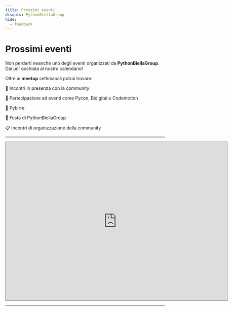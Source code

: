 ```yaml
---
title: Prossimi eventi
disquis: PythonBiellaGroup
hide:
  - feedback
---
```


# Prossimi eventi

Non perderti neanche uno degli eventi organizzati da **PythonBiellaGroup**. Dai un' occhiata al nostro calendario!

Oltre ai **meetup** settimanali potrai trovare:

👋 Incontri in presenza con la community

🎪 Partecipazione ad eventi come Pycon, Bidigital e Codemotion

🍻 Pybirre

🎉 Festa di PythonBiellaGroup

📋 Incontri di organizzazione della community

---

<iframe src="https://calendar.google.com/calendar/embed?height=600&wkst=2&bgcolor=%23ffffff&ctz=Europe%2FRome&showNav=1&showTabs=1&showPrint=0&showCalendars=1&title=PGB%20Events&src=bW5wdGtqNzcxamo1dDIwZWNzcGZ2cjRiajhAZ3JvdXAuY2FsZW5kYXIuZ29vZ2xlLmNvbQ&color=%23D50000" style="border:solid 1px #777" width="700" height="500" frameborder="0" scrolling="no"></iframe>

---